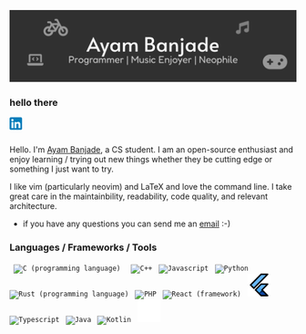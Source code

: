 ![banner-github](https://raw.githubusercontent.com/BrainTeazer/BrainTeazer/893ccaf8cdc27878fde21f2c6efc0f73f5755433/assests/banner-github.svg)

### hello there

<a href='https://www.linkedin.com/in/ayambanjade/'>
    <img align='left' alt='Linkedin' width='22px' src='./assests/linkedin.svg'/>
</a>

<br /> <br />

Hello. I'm [Ayam Banjade](https://brainteazer.github.io), a CS student. I am an open-source enthusiast and enjoy learning / trying out new things whether they be cutting edge or something I just want to try.

I like vim (particularly neovim) and LaTeX and love the command line. I take great care in the maintainbility, readability, code quality, and relevant architecture.

- if you have any questions you can send me an [email](mailto:ayam.banjade@gmail.com) :-)

### Languages / Frameworks / Tools

<p float="left">
  <code> <img width="40" alt="C (programming language)" title="C (programming language)" src="./assests/c.png"/> </code>
  <code> <img width="40" alt="C++" title="C++" src="./assests/cpp.png" /></code>
  <code> <img width="40" alt="Javascript" title="Javascript" src="./assests/js.png"/></code>
  <code> <img width="40" alt="Python" title="Python" src="./assests/python.png" /></code>
  <code> <img width="40" alt="Rust (programming language)" title="Rust (programming language)" src="./assests/rust.png" /></code>
  <code> <img width="40" alt="PHP" title="PHP" src="./assests/php.png" /></code>
  <code> <img width="40" alt="React (framework)" title="React (framework)" src="./assests/react.png" /></code>
  <code> <img width="40" alt="Flutter (programming language)" title="Flutter (programming language)" src="./assests/flutter.png" /></code>
  <code> <img width="40" alt="Typescript" title="Typescript" src="./assests/typescript.png" /></code>
  <code> <img width="40" alt="Java" title="Java" src="./assests/java.png" /></code>
  <code> <img width="40" alt="Kotlin" title="Kotlin" src="./assests/kotlin.png" /></code>
  <code> <img width="40" alt="Next.js" title="Next.js" src="./assests/nextjs.png" /></code>
</p>
